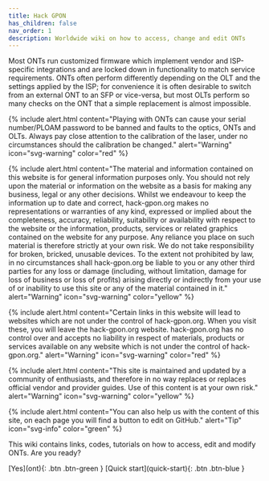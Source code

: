 ```yaml
---
title: Hack GPON
has_children: false
nav_order: 1
description: Worldwide wiki on how to access, change and edit ONTs
---
```


Most ONTs run customized firmware which implement vendor and ISP-specific integrations and are locked down in functionality to match service requirements.
ONTs often perform differently depending on the OLT and the settings applied by the ISP; for convenience it is often desirable to switch from an external ONT to an SFP or vice-versa, but most OLTs perform so many checks on the ONT that a simple replacement is almost impossible.

{% include alert.html content="Playing with ONTs can cause your serial number/PLOAM password to be banned and faults to the optics, ONTs and OLTs. Always pay close attention to the calibration of the laser, under no circumstances should the calibration be changed." alert="Warning"  icon="svg-warning" color="red" %}

{% include alert.html content="The material and information contained on this website is for general information purposes only. You should not rely upon the material or information on the website as a basis for making any business, legal or any other decisions. Whilst we endeavour to keep the information up to date and correct, hack-gpon.org makes no representations or warranties of any kind, expressed or implied about the completeness, accuracy, reliability, suitability or availability with respect to the website or the information, products, services or related graphics contained on the website for any purpose. Any reliance you place on such material is therefore strictly at your own risk. We do not take responsibility for broken, bricked, unusable devices. To the extent not prohibited by law, in no circumstances shall hack-gpon.org be liable to you or any other third parties for any loss or damage (including, without limitation, damage for loss of business or loss of profits) arising directly or indirectly from your use of or inability to use this site or any of the material contained in it."  alert="Warning"  icon="svg-warning" color="yellow" %}

{% include alert.html content="Certain links in this website will lead to websites which are not under the control of hack-gpon.org. When you visit these, you will leave the hack-gpon.org website. hack-gpon.org has no control over and accepts no liability in respect of materials, products or services available on any website which is not under the control of hack-gpon.org."  alert="Warning"  icon="svg-warning" color="red" %}

{% include alert.html content="This site is maintained and updated by a community of enthusiasts, and therefore in no way replaces or replaces official vendor and provider guides. Use of this content is at your own risk."  alert="Warning"  icon="svg-warning" color="yellow" %}

{% include alert.html content="You can also help us with the content of this site, on each page you will find a button to edit on GitHub." alert="Tip"  icon="svg-info" color="green" %}

This wiki contains links, codes, tutorials on how to access, edit and modify ONTs.
Are you ready?

<span class="fs-8">
[Yes](ont){: .btn .btn-green } [Quick start](quick-start){: .btn .btn-blue }
</span>